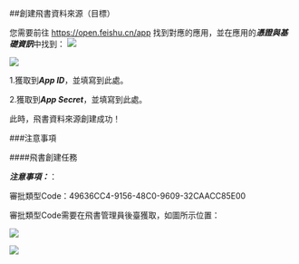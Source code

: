 ##創建飛書資料來源（目標）

您需要前往 https://open.feishu.cn/app 找到對應的應用，並在應用的***憑證與基礎資訊***中找到：
![](https://tapdata-bucket-01.oss-cn-beijing.aliyuncs.com/FeiShu/doc/findApp.PNG)

![](https://tapdata-bucket-01.oss-cn-beijing.aliyuncs.com/FeiShu/doc/appIdAndSecret.PNG)

1.獲取到***App ID***，並填寫到此處。

2.獲取到***App Secret***，並填寫到此處。

此時，飛書資料來源創建成功！

###注意事項

####飛書創建任務

***注意事項：***：

審批類型Code：49636CC4-9156-48C0-9609-32CAACC85E00

審批類型Code需要在飛書管理員後臺獲取，如圖所示位置：

![](https://tapdata-bucket-01.oss-cn-beijing.aliyuncs.com/LarkApproval/doc/ht.jpg)

![](https://tapdata-bucket-01.oss-cn-beijing.aliyuncs.com/LarkApproval/doc/code.jpg)